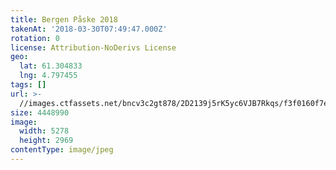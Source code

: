 ```yaml
---
title: Bergen Påske 2018
takenAt: '2018-03-30T07:49:47.000Z'
rotation: 0
license: Attribution-NoDerivs License
geo:
  lat: 61.304833
  lng: 4.797455
tags: []
url: >-
  //images.ctfassets.net/bncv3c2gt878/2D2139j5rK5yc6VJB7Rkqs/f3f0160f7e876f76c146b507c54e2f3f/bergen-pske-2018_41178936801_o
size: 4448990
image:
  width: 5278
  height: 2969
contentType: image/jpeg
---
```


